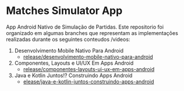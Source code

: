 # Matches Simulator App

App Android Nativo de Simulação de Partidas. Este repositorio foi organizado em algumas branches que representam as implementações realizadas durante os seguintes conteudos /videos:

1. Desenvolvimento Mobile Nativo Para Android
      - [release/desenvolvimento-mobile-nativo-para-android](https://github.com/rafaeloliveirap11/matches-simulator-app/tree/release/desenvolvimento-mobile-nativo-para-android)
2. Componentes, Layouts e UI/UX Em Apps Android
      - [release/componentes-layouts-ui-ux-em-apps-android](https://github.com/rafaeloliveirap11/matches-simulator-app/tree/release/componentes-layouts-ui-ux-em-apps-android)
3. Java e Kotlin Juntos!? Construindo Apps Android
      - [elease/java-e-kotlin-juntos-construindo-apps-android](https://github.com/rafaeloliveirap11/matches-simulator-app/tree/elease/java-e-kotlin-juntos-construindo-apps-android)
      
      
      
      

